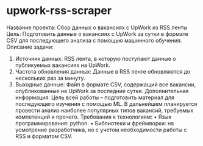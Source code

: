 # upwork-rss-scraper

Название проекта: Сбор данных о вакансиях с UpWork из RSS ленты
Цель: Подготовить данные о вакансиях с UpWork за сутки в формате CSV для последующего анализа с помощью машинного обучения.
Описание задачи:
1.  Источник данных: RSS лента, в которую поступают данные о публикуемых вакансиях на UpWork.
2.  Частота обновления данных: Данные в RSS ленте обновляются до нескольких раз за минуту.
3.  Выходные данные: Файл в формате CSV, содержащий все вакансии, опубликованные на UpWork за последние сутки.
Дополнительная информация: Цель всей работы – подготовить материал для последующего изучения с помощью ML. В дальнейшем планируется провести анализ наиболее популярных типов вакансий, требуемых компетенций и прочего.
Требования к технологиям:
•  Язык программирования: python.
•  Библиотеки и фреймворки: на усмотрение разработчика, но с учетом необходимости работы с RSS и форматом CSV.
